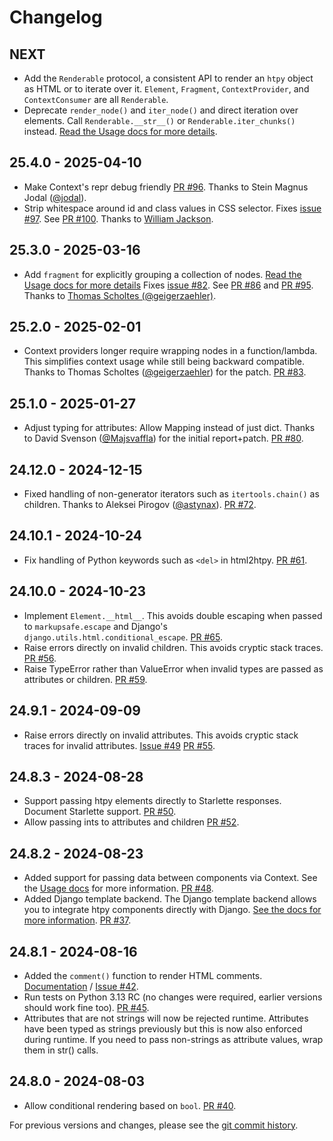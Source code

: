# Changelog

## NEXT
- Add the `Renderable` protocol, a consistent API to render an `htpy` object as HTML or to iterate over it. `Element`, `Fragment`, `ContextProvider`, and `ContextConsumer` are all `Renderable`.
- Deprecate `render_node()` and `iter_node()` and direct iteration over elements. Call `Renderable.__str__()` or `Renderable.iter_chunks()` instead. [Read the Usage docs for more details](usage.md#renderable).

## 25.4.0 - 2025-04-10
- Make Context's repr debug friendly [PR #96](https://github.com/pelme/htpy/pull/96). Thanks to Stein Magnus Jodal ([@jodal](https://github.com/jodal)).
- Strip whitespace around id and class values in CSS selector. Fixes
[issue #97](https://github.com/pelme/htpy/issues/97). See [PR #100](https://github.com/pelme/htpy/pull/100).
Thanks to [William Jackson](https://github.com/williamjacksn).

## 25.3.0 - 2025-03-16
- Add `fragment` for explicitly grouping a collection of nodes. [Read the Usage docs for more details](usage.md#fragments) Fixes
[issue #82](https://github.com/pelme/htpy/issues/82).
See [PR #86](https://github.com/pelme/htpy/pull/86) and [PR #95](https://github.com/pelme/htpy/pull/95). Thanks to [Thomas Scholtes (@geigerzaehler)](https://github.com/geigerzaehler).

## 25.2.0 - 2025-02-01
- Context providers longer require wrapping nodes in a function/lambda. This
simplifies context usage while still being backward compatible. Thanks to Thomas
Scholtes ([@geigerzaehler](https://github.com/geigerzaehler)) for the patch. [PR #83](https://github.com/pelme/htpy/pull/83).

## 25.1.0 - 2025-01-27
- Adjust typing for attributes: Allow Mapping instead of just dict. Thanks to
David Svenson ([@Majsvaffla](https://github.com/Majsvaffla)) for the initial report+patch. [PR #80](https://github.com/pelme/htpy/pull/80).

## 24.12.0 - 2024-12-15
- Fixed handling of non-generator iterators such as `itertools.chain()` as
children. Thanks to Aleksei Pirogov ([@astynax](https://github.com/astynax)).
[PR #72](https://github.com/pelme/htpy/pull/72).

## 24.10.1 - 2024-10-24
- Fix handling of Python keywords such as `<del>` in html2htpy. [PR #61](https://github.com/pelme/htpy/pull/61).

## 24.10.0 - 2024-10-23
- Implement `Element.__html__`. This avoids double escaping when passed to
`markupsafe.escape` and Django's `django.utils.html.conditional_escape`. [PR #65](https://github.com/pelme/htpy/pull/65).
- Raise errors directly on invalid children. This avoids cryptic stack traces.
[PR #56](https://github.com/pelme/htpy/pull/56).
- Raise TypeError rather than ValueError when invalid types are passed as
attributes or children. [PR #59](https://github.com/pelme/htpy/pull/59).

## 24.9.1 - 2024-09-09
- Raise errors directly on invalid attributes. This avoids cryptic stack traces
  for invalid attributes. [Issue #49](https://github.com/pelme/htpy/issues/49)
  [PR #55](https://github.com/pelme/htpy/pull/55).

## 24.8.3 - 2024-08-28
- Support passing htpy elements directly to Starlette responses. Document Starlette support. [PR #50](https://github.com/pelme/htpy/pull/50).
- Allow passing ints to attributes and children [PR #52](https://github.com/pelme/htpy/pull/52).

## 24.8.2 - 2024-08-23
- Added support for passing data between components via Context. See the [Usage
docs](usage.md#passing-data-with-context) for more information. [PR #48](https://github.com/pelme/htpy/pull/48).
- Added Django template backend. The Django template backend allows you to
integrate htpy components directly with Django. [See the docs for more information](django.md#the-htpy-template-backend). [PR #37](https://github.com/pelme/htpy/pull/37).

## 24.8.1 - 2024-08-16
 - Added the `comment()` function to render HTML comments.
 [Documentation](usage.md#html-comments) /  [Issue
 #42](https://github.com/pelme/htpy/issues/42).
 - Run tests on Python 3.13 RC (no changes were required, earlier versions
 should work fine too). [PR #45](https://github.com/pelme/htpy/pull/45).
 - Attributes that are not strings will now be rejected runtime. Attributes have
 been typed as strings previously but this is now also enforced during runtime.
 If you need to pass non-strings as attribute values, wrap them in str() calls.

## 24.8.0 - 2024-08-03
- Allow conditional rendering based on `bool`. [PR #40](https://github.com/pelme/htpy/pull/41).

For previous versions and changes, please see the [git commit
history](https://github.com/pelme/htpy/commits/main/?since=2023-10-19&until=2024-07-17).
